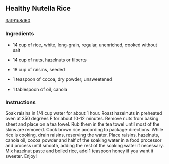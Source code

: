 ## Healthy Nutella Rice

[3a191b8d60](http://www.food.com/recipe/healthy-nutella-rice-417711)

### Ingredients

 - 14 cup of rice, white, long-grain, regular, unenriched, cooked without salt

 - 14 cup of nuts, hazelnuts or filberts

 - 18 cup of raisins, seeded

 - 1 teaspoon of cocoa, dry powder, unsweetened

 - 1 tablespoon of oil, canola

### Instructions

Soak raisins in 1/4 cup water for about 1 hour. Roast hazelnuts in preheated oven at 350 degrees F for about 10-12 minutes. Remove nuts from baking sheet and place on a tea towel. Rub them in the tea towel until most of the skins are removed. Cook brown rice according to package directions. While rice is cooking, drain raisins, reserving the water. Place raisins, hazelnuts, canola oil, cocoa powder and half of the soaking water in a food processor and process until smooth, adding the rest of the soaking water if necessary. Mix hazelnut paste and boiled rice, add 1 teaspoon honey if you want it sweeter. Enjoy!